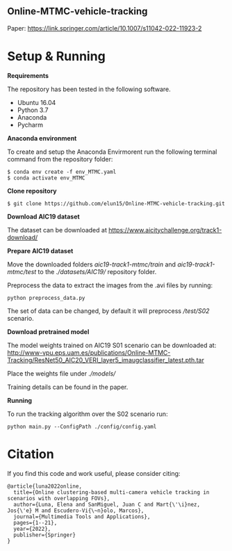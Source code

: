 ## Online-MTMC-vehicle-tracking

Paper:  https://link.springer.com/article/10.1007/s11042-022-11923-2



# Setup & Running
**Requirements**

The repository has been tested in the following software.
* Ubuntu 16.04
* Python 3.7
* Anaconda
* Pycharm

**Anaconda environment**

To create and setup the Anaconda Envirmorent run the following terminal command from the repository folder:
```
$ conda env create -f env_MTMC.yaml
$ conda activate env_MTMC
```

**Clone repository**

```
$ git clone https://github.com/elun15/Online-MTMC-vehicle-tracking.git
```

**Download AIC19 dataset**

The dataset can be downloaded at https://www.aicitychallenge.org/track1-download/

**Prepare AIC19 dataset**

Move the downloaded folders *aic19-track1-mtmc/train* and *aic19-track1-mtmc/test* to the *./datasets/AIC19/* repository folder.

Preprocess the data to extract the images from the .avi files by running:

```
python preprocess_data.py
```


The set of data can be changed, by default it will preprocess */test/S02* scenario.


**Download pretrained model**

The model weights trained on AIC19 S01 scenario can be downloaded at:
http://www-vpu.eps.uam.es/publications/Online-MTMC-Tracking/ResNet50_AIC20_VERI_layer5_imaugclassifier_latest.pth.tar


Place the weights file under *./models/*

Training details can be found in the paper.


**Running**

To run the tracking algorithm over the S02 scenario run:

```
python main.py --ConfigPath ./config/config.yaml  
```



# Citation

If you find this code and work useful, please consider citing:
```
@article{luna2022online,
  title={Online clustering-based multi-camera vehicle tracking in scenarios with overlapping FOVs},  
  author={Luna, Elena and SanMiguel, Juan C and Mart{\'\i}nez, Jos{\'e} M and Escudero-Vi{\~n}olo, Marcos},  
  journal={Multimedia Tools and Applications},
  pages={1--21},  
  year={2022},  
  publisher={Springer}
}
```




